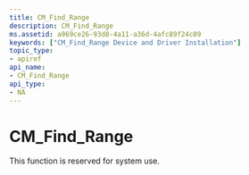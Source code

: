 ```yaml
---
title: CM_Find_Range
description: CM_Find_Range
ms.assetid: a969ce26-93d8-4a11-a36d-4afc89f24c09
keywords: ["CM_Find_Range Device and Driver Installation"]
topic_type:
- apiref
api_name:
- CM_Find_Range
api_type:
- NA
---
```


# CM_Find_Range

This function is reserved for system use.





 

 





